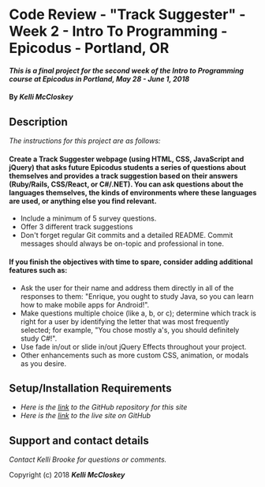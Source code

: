 # Code Review - "Track Suggester" - Week 2 - Intro To Programming - Epicodus - Portland, OR

#### _This is a final project for the second week of the Intro to Programming course at Epicodus in Portland, May 28 - June 1, 2018_

#### By _**Kelli McCloskey**_

## Description

_The instructions for this project are as follows:_

#### Create a Track Suggester webpage (using HTML, CSS, JavaScript and jQuery) that asks future Epicodus students a series of questions about themselves and provides a track suggestion based on their answers (Ruby/Rails, CSS/React, or C#/.NET). You can ask questions about the languages themselves, the kinds of environments where these languages are used, or anything else you find relevant.

* Include a minimum of 5 survey questions.
* Offer 3 different track suggestions
* Don't forget regular Git commits and a detailed README. Commit messages should always be on-topic and professional in tone.

#### If you finish the objectives with time to spare, consider adding additional features such as:

* Ask the user for their name and address them directly in all of the responses to them: "Enrique, you ought to study Java, so you can learn how to make mobile apps for Android!".
* Make questions multiple choice (like a, b, or c); determine which track is right for a user by identifying the letter that was most frequently selected; for example, "You chose mostly a's, you should definitely study C#!".
* Use fade in/out or slide in/out jQuery Effects throughout your project.
* Other enhancements such as more custom CSS, animation, or modals as you desire.



## Setup/Installation Requirements

* _Here is the [link](https://github.com/kellibrooke/code-review-week2) to the GitHub repository for this site_
* _Here is the [link](https://kellibrooke.github.io/code-review-week2/) to the live site on GitHub_

## Support and contact details

_Contact Kelli Brooke for questions or comments._


Copyright (c) 2018 **_Kelli McCloskey_**
